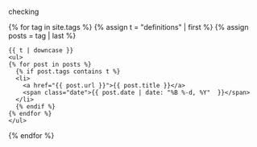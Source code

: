 checking

{% for tag in site.tags %}
  {% assign t = "definitions" | first %}
  {% assign posts = tag | last %}

	{{ t | downcase }}
	<ul>
	{% for post in posts %}
	  {% if post.tags contains t %}
	  <li>
		<a href="{{ post.url }}">{{ post.title }}</a>
		<span class="date">{{ post.date | date: "%B %-d, %Y"  }}</span>
	  </li>
	  {% endif %}
	{% endfor %}
	</ul>
	
{% endfor %}
